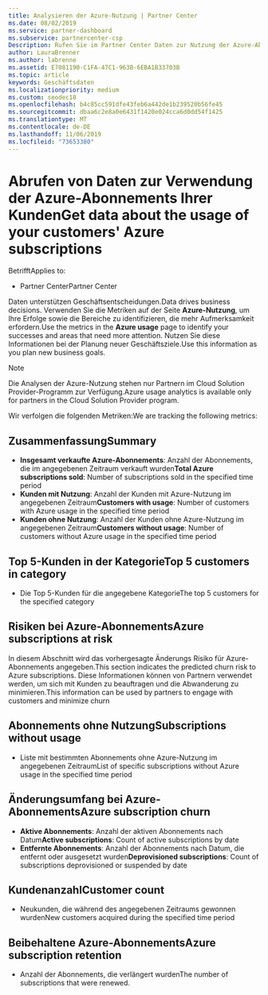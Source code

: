 ```yaml
---
title: Analysieren der Azure-Nutzung | Partner Center
ms.date: 08/02/2019
ms.service: partner-dashboard
ms.subservice: partnercenter-csp
Description: Rufen Sie im Partner Center Daten zur Nutzung der Azure-Abonnements Ihrer Kunden ab.
author: LauraBrenner
ms.author: labrenne
ms.assetid: E7081190-C1FA-47C1-963B-6EBA1B33703B
ms.topic: article
keywords: Geschäftsdaten
ms.localizationpriority: medium
ms.custom: seodec18
ms.openlocfilehash: b4c85cc591dfe43feb6a442de1b239520b56fe45
ms.sourcegitcommit: dbaa6c2e8a0e6431f1420e024cca6d0dd54f1425
ms.translationtype: MT
ms.contentlocale: de-DE
ms.lasthandoff: 11/06/2019
ms.locfileid: "73653380"
---
```

# <a name="get-data-about-the-usage-of-your-customers-azure-subscriptions"></a><span data-ttu-id="b46d1-104">Abrufen von Daten zur Verwendung der Azure-Abonnements Ihrer Kunden</span><span class="sxs-lookup"><span data-stu-id="b46d1-104">Get data about the usage of your customers' Azure subscriptions</span></span>

<span data-ttu-id="b46d1-105">Betrifft</span><span class="sxs-lookup"><span data-stu-id="b46d1-105">Applies to:</span></span>

- <span data-ttu-id="b46d1-106">Partner Center</span><span class="sxs-lookup"><span data-stu-id="b46d1-106">Partner Center</span></span>

<span data-ttu-id="b46d1-107">Daten unterstützen Geschäftsentscheidungen.</span><span class="sxs-lookup"><span data-stu-id="b46d1-107">Data drives business decisions.</span></span> <span data-ttu-id="b46d1-108">Verwenden Sie die Metriken auf der Seite **Azure-Nutzung**, um Ihre Erfolge sowie die Bereiche zu identifizieren, die mehr Aufmerksamkeit erfordern.</span><span class="sxs-lookup"><span data-stu-id="b46d1-108">Use the metrics in the **Azure usage** page to identify your successes and areas that need more attention.</span></span> <span data-ttu-id="b46d1-109">Nutzen Sie diese Informationen bei der Planung neuer Geschäftsziele.</span><span class="sxs-lookup"><span data-stu-id="b46d1-109">Use this information as you plan new business goals.</span></span>

> [!NOTE]
> <span data-ttu-id="b46d1-110">Die Analysen der Azure-Nutzung stehen nur Partnern im Cloud Solution Provider-Programm zur Verfügung.</span><span class="sxs-lookup"><span data-stu-id="b46d1-110">Azure usage  analytics is available only for partners in the Cloud Solution Provider program.</span></span>

<span data-ttu-id="b46d1-111">Wir verfolgen die folgenden Metriken:</span><span class="sxs-lookup"><span data-stu-id="b46d1-111">We are tracking the following metrics:</span></span>

## <a name="summary"></a><span data-ttu-id="b46d1-112">Zusammenfassung</span><span class="sxs-lookup"><span data-stu-id="b46d1-112">Summary</span></span>

- <span data-ttu-id="b46d1-113">**Insgesamt verkaufte Azure-Abonnements**: Anzahl der Abonnements, die im angegebenen Zeitraum verkauft wurden</span><span class="sxs-lookup"><span data-stu-id="b46d1-113">**Total Azure subscriptions sold**: Number of subscriptions sold in the specified time period</span></span>  
- <span data-ttu-id="b46d1-114">**Kunden mit Nutzung**: Anzahl der Kunden mit Azure-Nutzung im angegebenen Zeitraum</span><span class="sxs-lookup"><span data-stu-id="b46d1-114">**Customers with usage**: Number of customers with Azure usage in the specified time period</span></span>  
- <span data-ttu-id="b46d1-115">**Kunden ohne Nutzung**: Anzahl der Kunden ohne Azure-Nutzung im angegebenen Zeitraum</span><span class="sxs-lookup"><span data-stu-id="b46d1-115">**Customers without usage**: Number of customers without Azure usage in the specified time period</span></span>  

## <a name="top-5-customers-in-category"></a><span data-ttu-id="b46d1-116">Top 5-Kunden in der Kategorie</span><span class="sxs-lookup"><span data-stu-id="b46d1-116">Top 5 customers in category</span></span>

- <span data-ttu-id="b46d1-117">Die Top 5-Kunden für die angegebene Kategorie</span><span class="sxs-lookup"><span data-stu-id="b46d1-117">The top 5 customers for the specified category</span></span>  

## <a name="azure-subscriptions-at-risk"></a><span data-ttu-id="b46d1-118">Risiken bei Azure-Abonnements</span><span class="sxs-lookup"><span data-stu-id="b46d1-118">Azure subscriptions at risk</span></span>

<span data-ttu-id="b46d1-119">In diesem Abschnitt wird das vorhergesagte Änderungs Risiko für Azure-Abonnements angegeben.</span><span class="sxs-lookup"><span data-stu-id="b46d1-119">This section indicates the predicted churn risk to Azure subscriptions.</span></span> <span data-ttu-id="b46d1-120">Diese Informationen können von Partnern verwendet werden, um sich mit Kunden zu beauftragen und die Abwanderung zu minimieren.</span><span class="sxs-lookup"><span data-stu-id="b46d1-120">This information can be used by partners to engage with customers and minimize churn</span></span>

## <a name="subscriptions-without-usage"></a><span data-ttu-id="b46d1-121">Abonnements ohne Nutzung</span><span class="sxs-lookup"><span data-stu-id="b46d1-121">Subscriptions without usage</span></span>

- <span data-ttu-id="b46d1-122">Liste mit bestimmten Abonnements ohne Azure-Nutzung im angegebenen Zeitraum</span><span class="sxs-lookup"><span data-stu-id="b46d1-122">List of specific subscriptions without Azure usage in the specified time period</span></span>  

## <a name="azure-subscription-churn"></a><span data-ttu-id="b46d1-123">Änderungsumfang bei Azure-Abonnements</span><span class="sxs-lookup"><span data-stu-id="b46d1-123">Azure subscription churn</span></span>

- <span data-ttu-id="b46d1-124">**Aktive Abonnements**: Anzahl der aktiven Abonnements nach Datum</span><span class="sxs-lookup"><span data-stu-id="b46d1-124">**Active subscriptions**: Count of active subscriptions by date</span></span>  
- <span data-ttu-id="b46d1-125">**Entfernte Abonnements**: Anzahl der Abonnements nach Datum, die entfernt oder ausgesetzt wurden</span><span class="sxs-lookup"><span data-stu-id="b46d1-125">**Deprovisioned subscriptions**: Count of subscriptions deprovisioned or suspended by date</span></span>  

## <a name="customer-count"></a><span data-ttu-id="b46d1-126">Kundenanzahl</span><span class="sxs-lookup"><span data-stu-id="b46d1-126">Customer count</span></span>

- <span data-ttu-id="b46d1-127">Neukunden, die während des angegebenen Zeitraums gewonnen wurden</span><span class="sxs-lookup"><span data-stu-id="b46d1-127">New customers acquired during the specified time period</span></span>  

## <a name="azure-subscription-retention"></a><span data-ttu-id="b46d1-128">Beibehaltene Azure-Abonnements</span><span class="sxs-lookup"><span data-stu-id="b46d1-128">Azure subscription retention</span></span>

- <span data-ttu-id="b46d1-129">Anzahl der Abonnements, die verlängert wurden</span><span class="sxs-lookup"><span data-stu-id="b46d1-129">The number of subscriptions that were renewed.</span></span>
